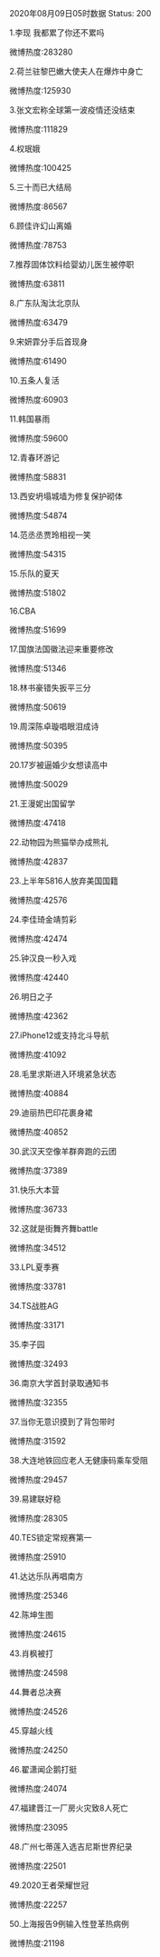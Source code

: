 2020年08月09日05时数据
Status: 200

1.李现 我都累了你还不累吗

微博热度:283280

2.荷兰驻黎巴嫩大使夫人在爆炸中身亡

微博热度:125930

3.张文宏称全球第一波疫情还没结束

微博热度:111829

4.权珉娥

微博热度:100425

5.三十而已大结局

微博热度:86567

6.顾佳许幻山离婚

微博热度:78753

7.推荐固体饮料给婴幼儿医生被停职

微博热度:63811

8.广东队淘汰北京队

微博热度:63479

9.宋妍霏分手后首现身

微博热度:61490

10.五条人复活

微博热度:60903

11.韩国暴雨

微博热度:59600

12.青春环游记

微博热度:58831

13.西安坍塌城墙为修复保护砌体

微博热度:54874

14.范丞丞贾玲相视一笑

微博热度:54315

15.乐队的夏天

微博热度:51802

16.CBA

微博热度:51699

17.国旗法国徽法迎来重要修改

微博热度:51346

18.林书豪错失扳平三分

微博热度:50619

19.周深陈卓璇唱眼泪成诗

微博热度:50395

20.17岁被逼婚少女想读高中

微博热度:50029

21.王漫妮出国留学

微博热度:47418

22.动物园为熊猫举办成熊礼

微博热度:42837

23.上半年5816人放弃美国国籍

微博热度:42576

24.李佳琦金靖剪彩

微博热度:42474

25.钟汉良一秒入戏

微博热度:42440

26.明日之子

微博热度:42362

27.iPhone12或支持北斗导航

微博热度:41092

28.毛里求斯进入环境紧急状态

微博热度:40884

29.迪丽热巴印花裹身裙

微博热度:40852

30.武汉天空像羊群奔跑的云团

微博热度:37389

31.快乐大本营

微博热度:36733

32.这就是街舞齐舞battle

微博热度:34512

33.LPL夏季赛

微博热度:33781

34.TS战胜AG

微博热度:33171

35.李子园

微博热度:32493

36.南京大学首封录取通知书

微博热度:32355

37.当你无意识摸到了背包带时

微博热度:31592

38.大连地铁回应老人无健康码乘车受阻

微博热度:29457

39.易建联好稳

微博热度:28305

40.TES锁定常规赛第一

微博热度:25910

41.达达乐队再唱南方

微博热度:25346

42.陈坤生图

微博热度:24615

43.肖枫被打

微博热度:24598

44.舞者总决赛

微博热度:24526

45.穿越火线

微博热度:24250

46.翟潇闻企鹅打挺

微博热度:24074

47.福建晋江一厂房火灾致8人死亡

微博热度:23095

48.广州七蒂莲入选吉尼斯世界纪录

微博热度:22501

49.2020王者荣耀世冠

微博热度:22257

50.上海报告9例输入性登革热病例

微博热度:21198

